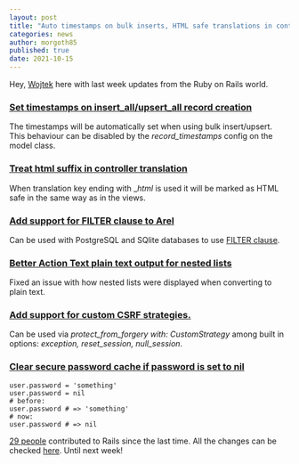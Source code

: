 ```yaml
---
layout: post
title: "Auto timestamps on bulk inserts, HTML safe translations in controllers and more"
categories: news
author: morgoth85
published: true
date: 2021-10-15
---
```


Hey, [Wojtek](https://twitter.com/morgoth85) here with last week updates from the Ruby on Rails world.

### [Set timestamps on insert\_all/upsert\_all record creation](https://github.com/rails/rails/pull/43003)
The timestamps will be automatically set when using bulk insert/upsert. This behaviour can be disabled by the _record\_timestamps_ config on the model class.

### [Treat html suffix in controller translation](https://github.com/rails/rails/pull/43415)
When translation key ending with \__html_ is used it will be marked as HTML safe in the same way as in the views.

### [Add support for FILTER clause to Arel](https://github.com/rails/rails/pull/40491)
Can be used with PostgreSQL and SQlite databases to use [FILTER clause](https://modern-sql.com/feature/filter).

### [Better Action Text plain text output for nested lists](https://github.com/rails/rails/pull/37976)
Fixed an issue with how nested lists were displayed when converting to plain text.

### [Add support for custom CSRF strategies.](https://github.com/rails/rails/pull/43444)
Can be used via _protect\_from\_forgery with: CustomStrategy_ among built in options: _exception, reset\_session, null\_session_.

### [Clear secure password cache if password is set to nil](https://github.com/rails/rails/pull/43378)

    user.password = 'something'
    user.password = nil
    # before:
    user.password # => 'something'    
    # now:
    user.password # => nil  

[29 people](https://contributors.rubyonrails.org/contributors/in-time-window/20211010-20211015) contributed to Rails since the last time. All the changes can be checked [here](https://github.com/rails/rails/compare/@%7B2021-10-11%7D...main@%7B2021-10-15%7D). Until next week!
